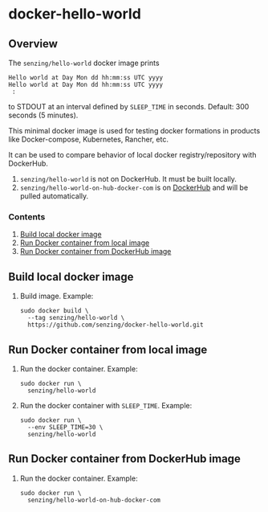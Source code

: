 # docker-hello-world

## Overview

The `senzing/hello-world` docker image prints

```console
Hello world at Day Mon dd hh:mm:ss UTC yyyy
Hello world at Day Mon dd hh:mm:ss UTC yyyy
 :
```

to STDOUT at an interval defined by `SLEEP_TIME` in seconds.
Default: 300 seconds (5 minutes).

This minimal docker image is used for testing docker formations in products like
Docker-compose, Kubernetes, Rancher, etc.

It can be used to compare behavior of local docker registry/repository with DockerHub.

1. `senzing/hello-world`
   is not on DockerHub.
   It must be built locally.
1. `senzing/hello-world-on-hub-docker-com`
   is on [DockerHub](https://hub.docker.com/r/senzing/hello-world-on-hub-docker-com)
   and will be pulled automatically.

### Contents

1. [Build local docker image](#build-local-docker-image)
1. [Run Docker container from local image](#run-docker-container-from-local-image)
1. [Run Docker container from DockerHub image](#run-docker-container-from-dockerhub-image)

## Build local docker image

1. Build image.
   Example:

    ```console
    sudo docker build \
      --tag senzing/hello-world \
      https://github.com/senzing/docker-hello-world.git
    ```

## Run Docker container from local image

1. Run the docker container.
   Example:

    ```console
    sudo docker run \
      senzing/hello-world
    ```

1. Run the docker container with `SLEEP_TIME`.
   Example:

    ```console
    sudo docker run \
      --env SLEEP_TIME=30 \
      senzing/hello-world
    ```

## Run Docker container from DockerHub image

1. Run the docker container.
   Example:

    ```console
    sudo docker run \
      senzing/hello-world-on-hub-docker-com
    ```
